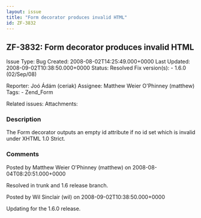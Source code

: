 ```yaml
---
layout: issue
title: "Form decorator produces invalid HTML"
id: ZF-3832
---
```


ZF-3832: Form decorator produces invalid HTML
---------------------------------------------

 Issue Type: Bug Created: 2008-08-02T14:25:49.000+0000 Last Updated: 2008-09-02T10:38:50.000+0000 Status: Resolved Fix version(s): - 1.6.0 (02/Sep/08)
 
 Reporter:  Joó Ádám (ceriak)  Assignee:  Matthew Weier O'Phinney (matthew)  Tags: - Zend\_Form
 
 Related issues: 
 Attachments: 
### Description

The Form decorator outputs an empty id attribute if no id set which is invalid under XHTML 1.0 Strict.

 

 

### Comments

Posted by Matthew Weier O'Phinney (matthew) on 2008-08-04T08:20:51.000+0000

Resolved in trunk and 1.6 release branch.

 

 

Posted by Wil Sinclair (wil) on 2008-09-02T10:38:50.000+0000

Updating for the 1.6.0 release.

 

 